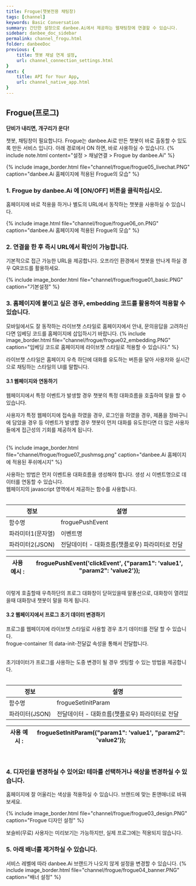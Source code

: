```yaml
---
title: Frogue(챗봇전용 채팅창) 
tags: [channel]
keywords: Basic Conversation
summary: 간단한 설정으로 danbee.Ai에서 제공하는 웹채팅창에 연결할 수 있습니다.
sidebar: danbee_doc_sidebar
permalink: channel_frogu.html
folder: danbeeDoc
previous: {
    title: 챗봇 채널 연계 설정,
    url: channel_connection_settings.html
}
next: {
    title: API for Your App,
    url: channel_native_app.html
}
---
```



## Frogue(프로그)


<strong>단비가 내리면, 개구리가 운다!</strong>

챗봇, 채팅창이 필요합니다. Frogue는 danbee.Ai로 만든 챗봇이 바로 출동할 수 있도록 만든 서비스 입니다.
아래 경로에서 ON 하면, 바로 사용하실 수 있습니다.
{% include note.html content="설정 > 채널연결 > Frogue by danbee.Ai" %}

{% include image_border.html file="channel/frogue/frogue05_livechat.PNG"  caption="danbee.Ai 홈페이지에 적용된 Frogue의 모습" %}


### 1. Frogue by danbee.Ai 에 [ON/OFF] 버튼을 클릭하십시오.

홈페이지에 바로 적용을 하거나 별도의 URL에서 동작하는 챗봇을 사용하실 수 있습니다.

{% include image.html file="channel/frogue/frogue06_on.PNG"  caption="danbee.Ai 홈페이지에 적용된 Frogue의 모습" %}

### 2. 연결을 한 후 즉시 URL에서 확인이 가능합니다.
기본적으로 접근 가능한 URL을 제공합니다. 오프라인 환경에서 챗봇을 만나게 하실 경우 QR코드를 활용하세요.

{% include image_border.html file="channel/frogue/frogue01_basic.PNG"  caption="기본설정" %}


### 3. 홈페이지에 붙이고 싶은 경우, embedding 코드를 활용하여 적용할 수 있습니다.

모바일에서도 잘 동작하는 라이브챗 스타일로 홈페이지에서 안내, 문의응답을 고려하신다면 임베딩 코드를 홈페이지에 삽입하시기 바랍니다.
{% include image_border.html file="channel/frogue/frogue02_embedding.PNG"  caption="임베딩 코드로 홈페이지에 라이브챗 스타일로 적용할 수 있습니다." %}

라이브챗 스타일은 홈페이지 우측 하단에 대화를 유도하는 버튼을 달아 사용자와 실시간으로 채팅하는 스타일의 UI를 말합니다.


#### 3.1 웹페이지와 연동하기

<div class="indented">

웹페이지에서 특정 이벤트가 발생할 경우 챗봇의 특정 대화흐름을 호출하여 말을 할 수 있습니다. <br />

사용자가 특정 웹페이지에 접속을 하였을 경우, 로그인을 하였을 경우, 제품을 장바구니에 담았을 경우 등 이벤트가 발생할 경우
챗봇이 먼저 대화를 유도한다면 더 많은 사용자들에게 접근성의 기회를 제공하게 됩니다.<br /><br />

{% include image_border.html file="channel/frogue/frogue07_pushmsg.png" caption="danbee.Ai 홈페이지에 적용된 푸쉬메시지" %}

사용하는 방법은 먼저 이벤트용 대화흐름을 생성해야 합니다. 생성 시 이벤트명으로 데이터를 연동할 수 있습니다.<br />
웹페이지의 javascript 영역에서 제공하는 함수를 사용합니다.<br /><br />

<table class="table table-striped">
  <thead>
    <tr>
      <th>정보</th>
      <th>설명</th>
    </tr>
  </thead>
  <tbody>
    <tr>
      <td>함수명</td>
      <td>froguePushEvent</td>
    </tr>
    <tr>
      <td>파라미터1(문자열)</td>
      <td>이벤트명</td>
    </tr>
    <tr>
      <td>파라미터2(JSON)</td>
      <td>전달데이터 - 대화흐름(챗플로우) 파라미터로 전달</td>
    </tr>
  </tbody>
</table>
<table class="table table-striped">
  <thead>
    <tr>
      <th>사용 예시 : </th>
      <th>froguePushEvent('clickEvent', {"param1": 'value1', "param2": 'value2'});</th>
    </tr>
  </thead>
</table>
<br />
이렇게 호출할때 우측하단의 프로그 대화창이 닫혀있을때 말풍선으로, 대화창이 열려있을때 대화창내 챗봇이 말을 하게 됩니다.<br /> 
</div>

#### 3.2 웹페이지에서 프로그 초기 데이터 변경하기

<div class="indented">

프로그를 웹페이지에 라이브챗 스타일로 사용할 경우 초기 데이터를 전달 할 수 있습니다. <br />
frogue-container 의 data-init-전달값 속성을 통해서 전달합니다. <br /><br />

초기데이터가 프로그를 사용하는 도중 변경이 될 경우 셋팅할 수 있는 방법을 제공합니다.<br /><br />

<table class="table table-striped">
  <thead>
    <tr>
      <th>정보</th>
      <th>설명</th>
    </tr>
  </thead>
  <tbody>
    <tr>
      <td>함수명</td>
      <td>frogueSetInitParam </td>
    </tr>
    <tr>
      <td>파라미터(JSON)</td>
      <td>전달데이터 - 대화흐름(챗플로우) 파라미터로 전달</td>
    </tr>
  </tbody>
</table>
<table class="table table-striped">
  <thead>
    <tr>
      <th>사용 예시 : </th>
      <th>frogueSetInitParam({"param1": 'value1', "param2": 'value2'});</th>
    </tr>
  </thead>
</table>
<br />

</div>

### 4. 디자인을 변경하실 수 있어요! 테마를 선택하거나 색상을 변경하실 수 있습니다.

홈페이지에 잘 어울리는 색상을 적용하실 수 있습니다.
브랜드에 맞는 톤앤매너로 바꿔보세요.

{% include image_border.html file="channel/frogue/frogue03_design.PNG"  caption="Frogue 디자인 설정" %}

보슬비(무료) 사용자는 미리보기는 가능하지만, 실제 프로그에는 적용되지 않습니다. 


### 5. 아래 배너를 제거하실 수 있습니다. 

서비스 레벨에 따라 danbee.Ai 브랜드가 나오지 않게 설정을 변경할 수 있습니다.
{% include image_border.html file="channel/frogue/frogue04_banner.PNG"  caption="배너 설정" %}

